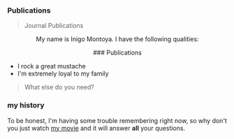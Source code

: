 ### Publications 

> Journal Publications

<p style="text-align: center;">My name is Inigo Montoya. I have the following qualities:</p>
<p align="center">
### Publications
</p>

- I rock a great mustache
- I'm extremely loyal to my family

>What else do you need?

### my history

To be honest, I'm having some trouble remembering right now, so why don't you just watch [my movie](http://en.wikipedia.org/wiki/The_Princess_Bride_%28film%29) and it will answer **all** your questions.
